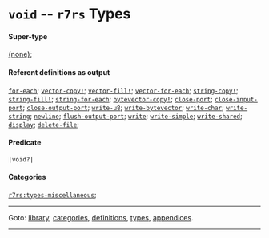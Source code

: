 

<a id='type__r7rs__void'></a>

# `void` -- `r7rs` Types


#### Super-type

[(none)](../../r7rs/types/_index.md#toc__r7rs__types);


#### Referent definitions as output

[`for-each`](../../r7rs/definitions/for-each.md#definition__r7rs__for-each);
[`vector-copy!`](../../r7rs/definitions/vector-copy_21.md#definition__r7rs__vector-copy_21);
[`vector-fill!`](../../r7rs/definitions/vector-fill_21.md#definition__r7rs__vector-fill_21);
[`vector-for-each`](../../r7rs/definitions/vector-for-each.md#definition__r7rs__vector-for-each);
[`string-copy!`](../../r7rs/definitions/string-copy_21.md#definition__r7rs__string-copy_21);
[`string-fill!`](../../r7rs/definitions/string-fill_21.md#definition__r7rs__string-fill_21);
[`string-for-each`](../../r7rs/definitions/string-for-each.md#definition__r7rs__string-for-each);
[`bytevector-copy!`](../../r7rs/definitions/bytevector-copy_21.md#definition__r7rs__bytevector-copy_21);
[`close-port`](../../r7rs/definitions/close-port.md#definition__r7rs__close-port);
[`close-input-port`](../../r7rs/definitions/close-input-port.md#definition__r7rs__close-input-port);
[`close-output-port`](../../r7rs/definitions/close-output-port.md#definition__r7rs__close-output-port);
[`write-u8`](../../r7rs/definitions/write-u8.md#definition__r7rs__write-u8);
[`write-bytevector`](../../r7rs/definitions/write-bytevector.md#definition__r7rs__write-bytevector);
[`write-char`](../../r7rs/definitions/write-char.md#definition__r7rs__write-char);
[`write-string`](../../r7rs/definitions/write-string.md#definition__r7rs__write-string);
[`newline`](../../r7rs/definitions/newline.md#definition__r7rs__newline);
[`flush-output-port`](../../r7rs/definitions/flush-output-port.md#definition__r7rs__flush-output-port);
[`write`](../../r7rs/definitions/write.md#definition__r7rs__write);
[`write-simple`](../../r7rs/definitions/write-simple.md#definition__r7rs__write-simple);
[`write-shared`](../../r7rs/definitions/write-shared.md#definition__r7rs__write-shared);
[`display`](../../r7rs/definitions/display.md#definition__r7rs__display);
[`delete-file`](../../r7rs/definitions/delete-file.md#definition__r7rs__delete-file);


#### Predicate

```
|void?|
```


#### Categories

[`r7rs:types-miscellaneous`](../../r7rs/categories/r7rs_3a_types-miscellaneous.md#category__r7rs__r7rs_3a_types-miscellaneous);

----

Goto: [library](../../r7rs/_index.md#library__r7rs), [categories](../../r7rs/categories/_index.md#toc__r7rs__categories), [definitions](../../r7rs/definitions/_index.md#toc__r7rs__definitions), [types](../../r7rs/types/_index.md#toc__r7rs__types), [appendices](../../r7rs/appendices/_index.md#toc__r7rs__appendices).

----

